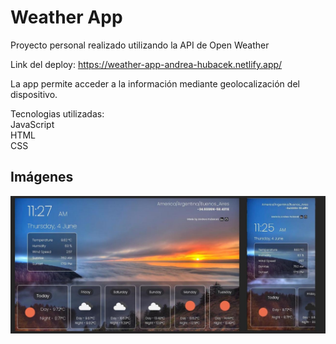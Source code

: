 
# Weather App

Proyecto personal realizado utilizando la API de Open Weather

Link del deploy: 
https://weather-app-andrea-hubacek.netlify.app/

La app permite acceder a la información mediante geolocalización del dispositivo. 

Tecnologias utilizadas:
<br>
JavaScript
<br>
HTML
<br>
CSS
<br>

## Imágenes

![App](/images/weatherok.jpeg)


